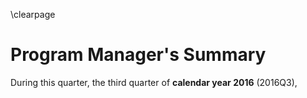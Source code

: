 \clearpage

# Program Manager's Summary

During this quarter, the third quarter of  **calendar year 2016** (2016Q3), 



